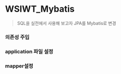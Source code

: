 # WSIWT_Mybatis

> SQL을 실전에서 사용해 보고자 JPA를 Mybatis로 변경

### 의존성 주입

### application 파일 설정

### mapper설정
